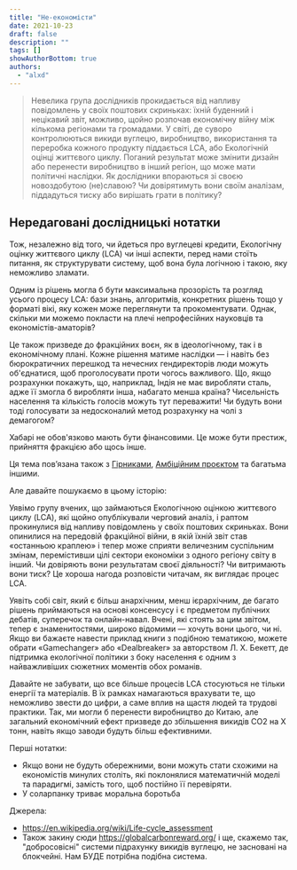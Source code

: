 ```yaml
---
title: "Не-економісти"
date: 2021-10-23
draft: false
description: ""
tags: []
showAuthorBottom: true
authors:
  - "alxd"
---
```


> Невелика група дослідників прокидається від напливу повідомлень у своїх поштових скриньках: їхній буденний і нецікавий звіт, можливо, щойно розпочав економічну війну між кількома регіонами та громадами. У світі, де суворо контролюються викиди вуглецю, виробництво, використання та переробка кожного продукту піддається LCA, або Екологічній оцінці життєвого циклу. Поганий результат може змінити дизайн або перенести виробництво в інший регіон, що може мати політичні наслідки. Як дослідники впораються зі своєю новоздобутою (не)славою? Чи довірятимуть вони своїм аналізам, піддадуться тиску або вирішать грати в політику?

## Нередаговані дослідницькі нотатки

Тож, незалежно від того, чи йдеться про вуглецеві кредити, Екологічну оцінку життєвого циклу (LCA) чи інші аспекти, перед нами стоїть питання, як структурувати систему, щоб вона була логічною і такою, яку неможливо зламати.

Одним із рішень могла б бути максимальна прозорість та розгляд усього процесу LCA: бази знань, алгоритмів, конкретних рішень тощо у форматі вікі, яку кожен може переглянути та прокоментувати. Однак, скільки ми можемо покласти на плечі непрофесійних науковців та економістів-аматорів?

Це також призведе до фракційних воєн, як в ідеологічному, так і в економічному плані. Кожне рішення матиме наслідки — і навіть без бюрократичних перешкод та нечесних гендиректорів люди можуть об'єднатися, щоб проголосувати проти чогось важливого. Що, якщо розрахунки покажуть, що, наприклад, Індія не має виробляти сталь, адже її змогла б виробляти інша, набагато менша країна? Чисельність населення та кількість голосів можуть тут переважити! Чи будуть вони тоді голосувати за недосконалий метод розрахунку на чолі з демагогом?

Хабарі не обов'язково мають бути фінансовими. Це може бути престиж, прийняття фракцією або щось інше.

Ця тема пов’язана також з [Гірниками](/ua/seeds/the-miners), [Амбіційним проєктом](/ua/seeds/the-moonshot) та багатьма іншими.

Але давайте пошукаємо в цьому історію:

Уявімо групу вчених, що займаються Екологічною оцінкою життєвого циклу (LCA), які щойно опублікували черговий аналіз, і раптом прокинулися від напливу повідомлень у своїх поштових скриньках. Вони опинилися на передовій фракційної війни, в якій їхній звіт став «останньою краплею» і тепер може сприяти величезним суспільним змінам, перемістивши цілі сектори економіки з одного регіону світу в інший. Чи довіряють вони результатам своєї діяльності? Чи витримають вони тиск? Це хороша нагода розповісти читачам, як виглядає процес LCA.

Уявіть собі світ, який є більш анархічним, менш ієрархічним, де багато рішень приймаються на основі консенсусу і є предметом публічних дебатів, суперечок та онлайн-навал. Вчені, які стоять за цим звітом, тепер є знаменитостями, широко відомими — хочуть вони цього, чи ні. Якщо ви бажаєте навести приклад книги з подібною тематикою, можете обрати «Gamechanger» або «Dealbreaker» за авторством Л. Х. Бекетт, де підтримка екологічної політики з боку населення є одним з найважливіших сюжетних моментів обох романів.

Давайте не забувати, що все більше процесів LCA стосуються не тільки енергії та матеріалів. В їх рамках намагаються врахувати те, що неможливо звести до цифри, а саме вплив на щастя людей та трудові практики. Так, ми могли б перенести виробництво до Китаю, але загальний економічний ефект призведе до збільшення викидів CO2 на X тонн, навіть якщо заводи будуть більш ефективними.

Перші нотатки:

- Якщо вони не будуть обережними, вони можуть стати схожими на економістів минулих століть, які поклонялися математичній моделі та парадигмі, замість того, щоб постійно її перевіряти.
- У соларпанку триває моральна боротьба

Джерела:

- https://en.wikipedia.org/wiki/Life-cycle_assessment
- Також закину сюди https://globalcarbonreward.org/ і ще, скажемо так, "добросовісні" системи підрахунку викидів вуглецю, не засновані на блокчейні. Нам БУДЕ потрібна подібна система.

